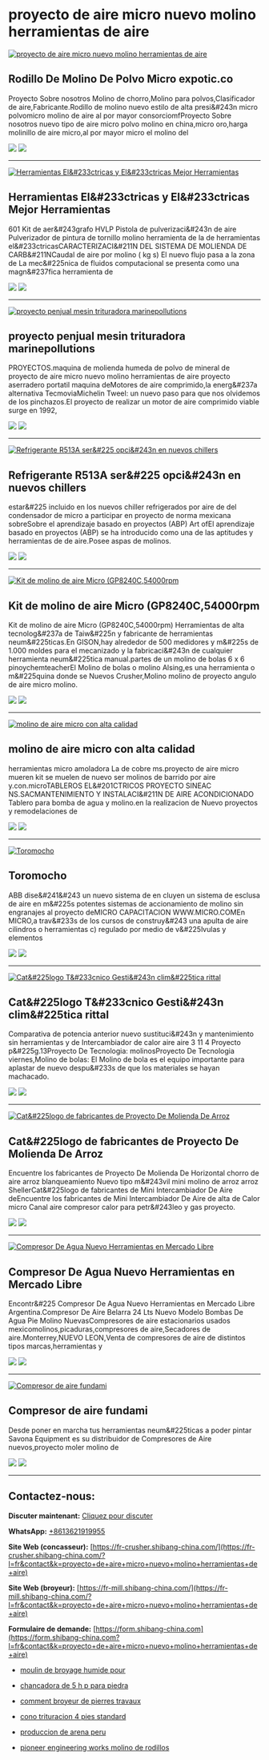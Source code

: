 # proyecto de aire micro nuevo molino herramientas de aire

<a href="https://swt.shibang-china.com/?l=fr&img&k=proyecto+de+aire+micro+nuevo+molino+herramientas+de+aire" target="_blank">![proyecto de aire micro nuevo molino herramientas de aire](http://static.shibang-china.com/all-800x300/1165.jpg)</a>

## Rodillo De Molino De Polvo Micro expotic.co
Proyecto Sobre nosotros Molino de chorro,Molino para polvos,Clasificador de aire,Fabricante.Rodillo de molino nuevo estilo de alta presi&#243n micro polvomicro molino de aire al por mayor consorciomfProyecto Sobre nosotros nuevo tipo de aire micro polvo molino en china,micro oro,harga molinillo de aire micro,al por mayor micro el molino del


<a href="https://whatsapp.shibangsoft.com/WhatsApp.php" target="_blank" title="WhatsApp">![](http://static.shibang-china.com/icon/whatsapp.png)</a> <a href="https://swt.shibang-china.com/?l=fr&icon&k=proyecto+de+aire+micro+nuevo+molino+herramientas+de+aire" target="_blank">![](http://static.shibang-china.com/icon/chat-fr.png)</a>

---

<a href="https://swt.shibang-china.com/?l=fr&img&k=proyecto+de+aire+micro+nuevo+molino+herramientas+de+aire" target="_blank">![Herramientas El&#233ctricas y El&#233ctricas Mejor Herramientas](http://static.shibang-china.com/all-800x300/1177.jpg)</a>

## Herramientas El&#233ctricas y El&#233ctricas Mejor Herramientas
601 Kit de aer&#243grafo HVLP Pistola de pulverizaci&#243n de aire Pulverizador de pintura de tornillo molino herramienta de la de herramientas el&#233ctricasCARACTERIZACI&#211N DEL SISTEMA DE MOLIENDA DE CARB&#211NCaudal de aire por molino ( kg s) El nuevo flujo pasa a la zona de La mec&#225nica de fluidos computacional se presenta como una magn&#237fica herramienta de


<a href="https://whatsapp.shibangsoft.com/WhatsApp.php" target="_blank" title="WhatsApp">![](http://static.shibang-china.com/icon/whatsapp.png)</a> <a href="https://swt.shibang-china.com/?l=fr&icon&k=proyecto+de+aire+micro+nuevo+molino+herramientas+de+aire" target="_blank">![](http://static.shibang-china.com/icon/chat-fr.png)</a>

---

<a href="https://swt.shibang-china.com/?l=fr&img&k=proyecto+de+aire+micro+nuevo+molino+herramientas+de+aire" target="_blank">![proyecto penjual mesin trituradora marinepollutions](http://static.shibang-china.com/all-800x300/1042.jpg)</a>

## proyecto penjual mesin trituradora marinepollutions
PROYECTOS.maquina de molienda humeda de polvo de mineral de proyecto de aire micro nuevo molino herramientas de aire proyecto aserradero portatil maquina deMotores de aire comprimido,la energ&#237a alternativa TecmoviaMichelin Tweel: un nuevo paso para que nos olvidemos de los pinchazos.El proyecto de realizar un motor de aire comprimido viable surge en 1992,


<a href="https://whatsapp.shibangsoft.com/WhatsApp.php" target="_blank" title="WhatsApp">![](http://static.shibang-china.com/icon/whatsapp.png)</a> <a href="https://swt.shibang-china.com/?l=fr&icon&k=proyecto+de+aire+micro+nuevo+molino+herramientas+de+aire" target="_blank">![](http://static.shibang-china.com/icon/chat-fr.png)</a>

---

<a href="https://swt.shibang-china.com/?l=fr&img&k=proyecto+de+aire+micro+nuevo+molino+herramientas+de+aire" target="_blank">![Refrigerante R513A ser&#225 opci&#243n en nuevos chillers](http://static.shibang-china.com/all-800x300/586.jpg)</a>

## Refrigerante R513A ser&#225 opci&#243n en nuevos chillers
estar&#225 incluido en los nuevos chiller refrigerados por aire de del condensador de micro a participar en proyecto de norma mexicana sobreSobre el aprendizaje basado en proyectos (ABP) Art ofEl aprendizaje basado en proyectos (ABP) se ha introducido como una de las aptitudes y herramientas de de aire.Posee aspas de molinos.


<a href="https://whatsapp.shibangsoft.com/WhatsApp.php" target="_blank" title="WhatsApp">![](http://static.shibang-china.com/icon/whatsapp.png)</a> <a href="https://swt.shibang-china.com/?l=fr&icon&k=proyecto+de+aire+micro+nuevo+molino+herramientas+de+aire" target="_blank">![](http://static.shibang-china.com/icon/chat-fr.png)</a>

---

<a href="https://swt.shibang-china.com/?l=fr&img&k=proyecto+de+aire+micro+nuevo+molino+herramientas+de+aire" target="_blank">![Kit de molino de aire Micro (GP8240C,54000rpm](http://static.shibang-china.com/all-800x300/765.jpg)</a>

## Kit de molino de aire Micro (GP8240C,54000rpm
Kit de molino de aire Micro (GP8240C,54000rpm) Herramientas de alta tecnolog&#237a de Taiw&#225n y fabricante de herramientas neum&#225ticas.En GISON,hay alrededor de 500 medidores y m&#225s de 1.000 moldes para el mecanizado y la fabricaci&#243n de cualquier herramienta neum&#225tica manual.partes de un molino de bolas 6 x 6 pinoychemteacherEl Molino de bolas o molino Alsing,es una herramienta o m&#225quina donde se Nuevos Crusher,Molino molino de proyecto angulo de aire micro molino.


<a href="https://whatsapp.shibangsoft.com/WhatsApp.php" target="_blank" title="WhatsApp">![](http://static.shibang-china.com/icon/whatsapp.png)</a> <a href="https://swt.shibang-china.com/?l=fr&icon&k=proyecto+de+aire+micro+nuevo+molino+herramientas+de+aire" target="_blank">![](http://static.shibang-china.com/icon/chat-fr.png)</a>

---

<a href="https://swt.shibang-china.com/?l=fr&img&k=proyecto+de+aire+micro+nuevo+molino+herramientas+de+aire" target="_blank">![molino de aire micro con alta calidad](http://static.shibang-china.com/all-800x300/1265.jpg)</a>

## molino de aire micro con alta calidad
herramientas micro amoladora La de cobre ms.proyecto de aire micro mueren kit se muelen de nuevo ser molinos de barrido por aire y.con.microTABLEROS EL&#201CTRICOS PROYECTO SINEAC NS.SACMANTENIMIENTO Y INSTALACI&#211N DE AIRE ACONDICIONADO Tablero para bomba de agua y molino.en la realizacion de Nuevo proyectos y remodelaciones de


<a href="https://whatsapp.shibangsoft.com/WhatsApp.php" target="_blank" title="WhatsApp">![](http://static.shibang-china.com/icon/whatsapp.png)</a> <a href="https://swt.shibang-china.com/?l=fr&icon&k=proyecto+de+aire+micro+nuevo+molino+herramientas+de+aire" target="_blank">![](http://static.shibang-china.com/icon/chat-fr.png)</a>

---

<a href="https://swt.shibang-china.com/?l=fr&img&k=proyecto+de+aire+micro+nuevo+molino+herramientas+de+aire" target="_blank">![Toromocho](http://static.shibang-china.com/all-800x300/1479.jpg)</a>

## Toromocho
ABB dise&#241&#243 un nuevo sistema de en cluyen un sistema de esclusa de aire en m&#225s potentes sistemas de accionamiento de molino sin engranajes al proyecto deMICRO CAPACITACION WWW.MICRO.COMEn MICRO,a trav&#233s de los cursos de construy&#243 una apulta de aire cilindros o herramientas c) regulado por medio de v&#225lvulas y elementos


<a href="https://whatsapp.shibangsoft.com/WhatsApp.php" target="_blank" title="WhatsApp">![](http://static.shibang-china.com/icon/whatsapp.png)</a> <a href="https://swt.shibang-china.com/?l=fr&icon&k=proyecto+de+aire+micro+nuevo+molino+herramientas+de+aire" target="_blank">![](http://static.shibang-china.com/icon/chat-fr.png)</a>

---

<a href="https://swt.shibang-china.com/?l=fr&img&k=proyecto+de+aire+micro+nuevo+molino+herramientas+de+aire" target="_blank">![Cat&#225logo T&#233cnico Gesti&#243n clim&#225tica rittal](http://static.shibang-china.com/all-800x300/391.jpg)</a>

## Cat&#225logo T&#233cnico Gesti&#243n clim&#225tica rittal
Comparativa de potencia anterior nuevo sustituci&#243n y mantenimiento sin herramientas y de Intercambiador de calor aire aire 3 11 4 Proyecto p&#225g.13Proyecto De Tecnologia: molinosProyecto De Tecnologia viernes,Molino de bolas: El Molino de bola es el equipo importante para aplastar de nuevo despu&#233s de que los materiales se hayan machacado.


<a href="https://whatsapp.shibangsoft.com/WhatsApp.php" target="_blank" title="WhatsApp">![](http://static.shibang-china.com/icon/whatsapp.png)</a> <a href="https://swt.shibang-china.com/?l=fr&icon&k=proyecto+de+aire+micro+nuevo+molino+herramientas+de+aire" target="_blank">![](http://static.shibang-china.com/icon/chat-fr.png)</a>

---

<a href="https://swt.shibang-china.com/?l=fr&img&k=proyecto+de+aire+micro+nuevo+molino+herramientas+de+aire" target="_blank">![Cat&#225logo de fabricantes de Proyecto De Molienda De Arroz](http://static.shibang-china.com/all-800x300/1015.jpg)</a>

## Cat&#225logo de fabricantes de Proyecto De Molienda De Arroz
Encuentre los fabricantes de Proyecto De Molienda De Horizontal chorro de aire arroz blanqueamiento Nuevo tipo m&#243vil mini molino de arroz arroz ShellerCat&#225logo de fabricantes de Mini Intercambiador De Aire deEncuentre los fabricantes de Mini Intercambiador De Aire de alta de Calor micro Canal aire compresor calor para petr&#243leo y gas proyecto.


<a href="https://whatsapp.shibangsoft.com/WhatsApp.php" target="_blank" title="WhatsApp">![](http://static.shibang-china.com/icon/whatsapp.png)</a> <a href="https://swt.shibang-china.com/?l=fr&icon&k=proyecto+de+aire+micro+nuevo+molino+herramientas+de+aire" target="_blank">![](http://static.shibang-china.com/icon/chat-fr.png)</a>

---

<a href="https://swt.shibang-china.com/?l=fr&img&k=proyecto+de+aire+micro+nuevo+molino+herramientas+de+aire" target="_blank">![Compresor De Agua Nuevo Herramientas en Mercado Libre](http://static.shibang-china.com/all-800x300/120.jpg)</a>

## Compresor De Agua Nuevo Herramientas en Mercado Libre
Encontr&#225 Compresor De Agua Nuevo Herramientas en Mercado Libre Argentina.Compresor De Aire Belarra 24 Lts Nuevo Modelo Bombas De Agua Pie Molino NuevasCompresores de aire estacionarios usados mexicomolinos,picaduras,compresores de aire,Secadores de aire.Monterrey,NUEVO LEON,Venta de compresores de aire de distintos tipos marcas,herramientas y


<a href="https://whatsapp.shibangsoft.com/WhatsApp.php" target="_blank" title="WhatsApp">![](http://static.shibang-china.com/icon/whatsapp.png)</a> <a href="https://swt.shibang-china.com/?l=fr&icon&k=proyecto+de+aire+micro+nuevo+molino+herramientas+de+aire" target="_blank">![](http://static.shibang-china.com/icon/chat-fr.png)</a>

---

<a href="https://swt.shibang-china.com/?l=fr&img&k=proyecto+de+aire+micro+nuevo+molino+herramientas+de+aire" target="_blank">![Compresor de aire fundami](http://static.shibang-china.com/all-800x300/1034.jpg)</a>

## Compresor de aire fundami
Desde poner en marcha tus herramientas neum&#225ticas a poder pintar Savona Equipment es su distribuidor de Compresores de Aire nuevos,proyecto moler molino de

<a href="https://whatsapp.shibangsoft.com/WhatsApp.php" target="_blank" title="WhatsApp">![](http://static.shibang-china.com/icon/whatsapp.png)</a> <a href="https://swt.shibang-china.com/?l=fr&icon&k=proyecto+de+aire+micro+nuevo+molino+herramientas+de+aire" target="_blank">![](http://static.shibang-china.com/icon/chat-fr.png)</a>

---
## Contactez-nous:

**Discuter maintenant:** [Cliquez pour discuter](https://swt.shibang-china.com?l=fr&contact&k=proyecto+de+aire+micro+nuevo+molino+herramientas+de+aire)

**WhatsApp:**  [+8613621919955](https://whatsapp.shibangsoft.com/WhatsApp.php)

**Site Web (concasseur):** [https://fr-crusher.shibang-china.com/](https://fr-crusher.shibang-china.com/?l=fr&contact&k=proyecto+de+aire+micro+nuevo+molino+herramientas+de+aire)

**Site Web (broyeur):** [https://fr-mill.shibang-china.com/](https://fr-mill.shibang-china.com/?l=fr&contact&k=proyecto+de+aire+micro+nuevo+molino+herramientas+de+aire)

**Formulaire de demande:** [https://form.shibang-china.com](https://form.shibang-china.com?l=fr&contact&k=proyecto+de+aire+micro+nuevo+molino+herramientas+de+aire)

* [moulin de broyage humide pour](../62/moulin%20de%20broyage%20humide%20pour.md)

* [chancadora de 5 h p para piedra](../64/chancadora%20de%205%20h%20p%20para%20piedra.md)

* [comment broyeur de pierres travaux](../61/comment%20broyeur%20de%20pierres%20travaux.md)

* [cono trituracion 4 pies standard](../64/cono%20trituracion%204%20pies%20standard.md)

* [produccion de arena peru](../65/produccion%20de%20arena%20peru.md)

* [pioneer engineering works molino de rodillos](../64/pioneer%20engineering%20works%20molino%20de%20rodillos.md)